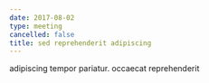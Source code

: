```yaml
---
date: 2017-08-02
type: meeting
cancelled: false
title: sed reprehenderit adipiscing
---
```

adipiscing tempor pariatur. occaecat reprehenderit